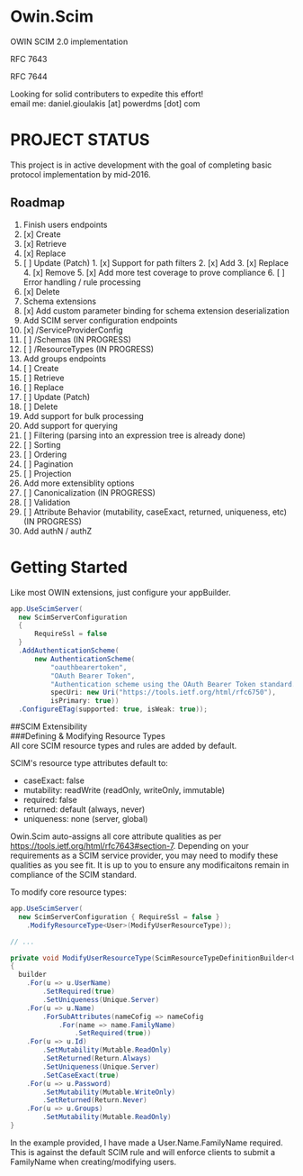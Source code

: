 # Owin.Scim
OWIN SCIM 2.0 implementation

RFC 7643

RFC 7644

Looking for solid contributers to expedite this effort!  
email me:  daniel.gioulakis [at] powerdms [dot] com

PROJECT STATUS
==============
This project is in active development with the goal of completing basic protocol implementation by mid-2016.

Roadmap
-------

1. Finish users endpoints
  1. [x] Create  
  2. [x] Retrieve  
  3. [x] Replace  
  4. [ ] Update (Patch)
    1. [x] Support for path filters
    2. [x] Add
    3. [x] Replace
    4. [x] Remove
    5. [x] Add more test coverage to prove compliance
    6. [ ] Error handling / rule processing
  5. [x] Delete  
2. Schema extensions
  1. [x] Add custom parameter binding for schema extension deserialization
3. Add SCIM server configuration endpoints
  1. [x] /ServiceProviderConfig
  2. [ ] /Schemas (IN PROGRESS)
  3. [ ] /ResourceTypes (IN PROGRESS)
4. Add groups endpoints
  1. [ ] Create
  2. [ ] Retrieve
  3. [ ] Replace
  4. [ ] Update (Patch)
  5. [ ] Delete
5. Add support for bulk processing
6. Add support for querying
  1. [ ] Filtering (parsing into an expression tree is already done)
  2. [ ] Sorting
  3. [ ] Ordering
  4. [ ] Pagination
  5. [ ] Projection
7. Add more extensiblity options
  1. [ ] Canonicalization (IN PROGRESS)
  2. [ ] Validation
  3. [ ] Attribute Behavior (mutability, caseExact, returned, uniqueness, etc) (IN PROGRESS)
8. Add authN / authZ

Getting Started
===============
Like most OWIN extensions, just configure your appBuilder.  
```csharp
app.UseScimServer(
  new ScimServerConfiguration
  {
      RequireSsl = false
  }
  .AddAuthenticationScheme(
      new AuthenticationScheme(
          "oauthbearertoken",
          "OAuth Bearer Token",
          "Authentication scheme using the OAuth Bearer Token standard.", 
          specUri: new Uri("https://tools.ietf.org/html/rfc6750"),
          isPrimary: true))
  .ConfigureETag(supported: true, isWeak: true));
```

##SCIM Extensibility  
###Defining & Modifying Resource Types  
All core SCIM resource types and rules are added by default.

SCIM's resource type attributes default to:  
* caseExact: false  
* mutability: readWrite (readOnly, writeOnly, immutable)  
* required: false  
* returned: default (always, never)  
* uniqueness: none (server, global)  

Owin.Scim auto-assigns all core attribute qualities as per https://tools.ietf.org/html/rfc7643#section-7.  Depending on your requirements as a SCIM service provider, you may need to modify these qualities as you see fit.  It is up to you to ensure any modificaitons remain in compliance of the SCIM standard.

To modify core resource types:
```csharp
app.UseScimServer(
  new ScimServerConfiguration { RequireSsl = false }
    .ModifyResourceType<User>(ModifyUserResourceType));

// ...

private void ModifyUserResourceType(ScimResourceTypeDefinitionBuilder<User> builder)
{
  builder
    .For(u => u.UserName)
        .SetRequired(true)
        .SetUniqueness(Unique.Server)
    .For(u => u.Name)
        .ForSubAttributes(nameCofig => nameCofig
            .For(name => name.FamilyName)
                .SetRequired(true))
    .For(u => u.Id)
        .SetMutability(Mutable.ReadOnly)
        .SetReturned(Return.Always)
        .SetUniqueness(Unique.Server)
        .SetCaseExact(true)
    .For(u => u.Password)
        .SetMutability(Mutable.WriteOnly)
        .SetReturned(Return.Never)
    .For(u => u.Groups)
        .SetMutability(Mutable.ReadOnly)
}
```
In the example provided, I have made a User.Name.FamilyName required.  This is against the default SCIM rule and will enforce clients to submit a FamilyName when creating/modifying users.
